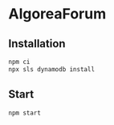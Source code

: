 # AlgoreaForum

## Installation

```sh
npm ci
npx sls dynamodb install
```

## Start

```sh
npm start
```
